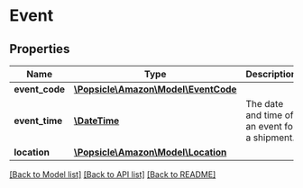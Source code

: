 # Event

## Properties
Name | Type | Description | Notes
------------ | ------------- | ------------- | -------------
**event_code** | [**\Popsicle\Amazon\Model\EventCode**](EventCode.md) |  | 
**event_time** | [**\DateTime**](\DateTime.md) | The date and time of an event for a shipment. | 
**location** | [**\Popsicle\Amazon\Model\Location**](Location.md) |  | [optional] 

[[Back to Model list]](../../README.md#documentation-for-models) [[Back to API list]](../../README.md#documentation-for-api-endpoints) [[Back to README]](../../README.md)

